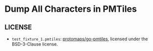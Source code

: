 Dump All Characters in PMTiles
==============================

## LICENSE

- `test_fixture_1.pmtiles`: [protomaps/go-pmtiles](https://github.com/protomaps/go-pmtiles), licensed under the BSD-3-Clause license.